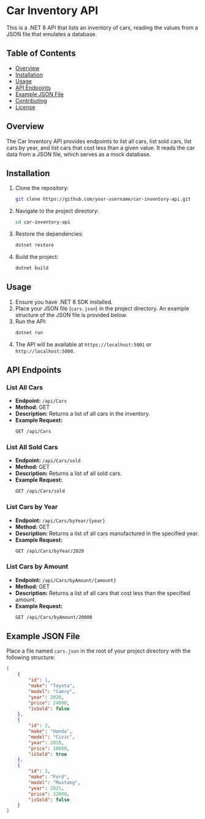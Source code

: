 # Car Inventory API

This is a .NET 8 API that lists an inventory of cars, reading the values from a JSON file that emulates a database.

## Table of Contents
- [Overview](#overview)
- [Installation](#installation)
- [Usage](#usage)
- [API Endpoints](#api-endpoints)
- [Example JSON File](#example-json-file)
- [Contributing](#contributing)
- [License](#license)

## Overview
The Car Inventory API provides endpoints to list all cars, list sold cars, list cars by year, and list cars that cost less than a given value. It reads the car data from a JSON file, which serves as a mock database.

## Installation
1. Clone the repository:
    ```bash
    git clone https://github.com/your-username/car-inventory-api.git
    ```
2. Navigate to the project directory:
    ```bash
    cd car-inventory-api
    ```
3. Restore the dependencies:
    ```bash
    dotnet restore
    ```
4. Build the project:
    ```bash
    dotnet build
    ```

## Usage
1. Ensure you have .NET 8 SDK installed.
2. Place your JSON file (`cars.json`) in the project directory. An example structure of the JSON file is provided below.
3. Run the API:
    ```bash
    dotnet run
    ```
4. The API will be available at `https://localhost:5001` or `http://localhost:5000`.

## API Endpoints

### List All Cars
- **Endpoint:** `/api/Cars`
- **Method:** GET
- **Description:** Returns a list of all cars in the inventory.
- **Example Request:**
    ```bash
    GET /api/Cars
    ```

### List All Sold Cars
- **Endpoint:** `/api/Cars/sold`
- **Method:** GET
- **Description:** Returns a list of all sold cars.
- **Example Request:**
    ```bash
    GET /api/Cars/sold
    ```

### List Cars by Year
- **Endpoint:** `/api/Cars/byYear/{year}`
- **Method:** GET
- **Description:** Returns a list of all cars manufactured in the specified year.
- **Example Request:**
    ```bash
    GET /api/Cars/byYear/2020
    ```

### List Cars by Amount
- **Endpoint:** `/api/Cars/byAmount/{amount}`
- **Method:** GET
- **Description:** Returns a list of all cars that cost less than the specified amount.
- **Example Request:**
    ```bash
    GET /api/Cars/byAmount/20000
    ```

## Example JSON File
Place a file named `cars.json` in the root of your project directory with the following structure:

```json
[
    {
        "id": 1,
        "make": "Toyota",
        "model": "Camry",
        "year": 2020,
        "price": 24000,
        "isSold": false
    },
    {
        "id": 2,
        "make": "Honda",
        "model": "Civic",
        "year": 2019,
        "price": 18000,
        "isSold": true
    },
    {
        "id": 3,
        "make": "Ford",
        "model": "Mustang",
        "year": 2021,
        "price": 32000,
        "isSold": false
    }
]
